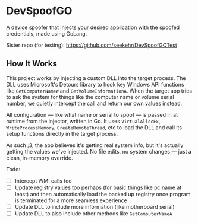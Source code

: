 # DevSpoofGO
A device spoofer that injects your desired application with the spoofed credentials, made using GoLang.

Sister repo (for testing): https://github.com/seekehr/DevSpoofGOTest
## How It Works
This project works by injecting a custom DLL into the target process. The DLL uses Microsoft's Detours library to hook key Windows API functions like `GetComputerNameW` and `GetVolumeInformationA`. When the target app tries to ask the system for things like the computer name or volume serial number, we quietly intercept the call and return our own values instead.

All configuration — like what name or serial to spoof — is passed in at runtime from the injector, written in Go. It uses `VirtualAllocEx`, `WriteProcessMemory`, `CreateRemoteThread`, etc to load the DLL and call its setup functions directly in the target process.

As such ;3, the app believes it's getting real system info, but it's actually getting the values we've injected. No file edits, no system changes — just a clean, in-memory override.

Todo:
- [ ] Intercept WMI calls too
- [ ] Update registry values too perhaps (for basic things like pc name at least) and then automatically load the backed up registry once program is terminated for a more seamless experience
- [ ] Update DLL to include more information (like motherboard serial)
- [ ] Update DLL to also include other methods like `GetComputerNameA`